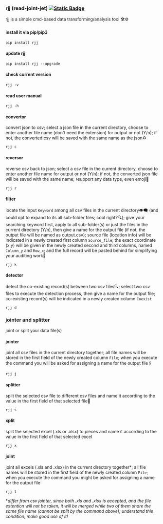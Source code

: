 ### rjj (read-joint-jet) [![Static Badge](https://img.shields.io/badge/ver-0.1.3-black?logo=github)](https://github.com/calcuis/rjj/releases)
rjj is a simple cmd-based data transforming/analysis tool 🛠⚙
#### install it via pip/pip3
```
pip install rjj
```
#### update rjj
```
pip install rjj --upgrade
```
#### check current version
```
rjj -v
```
#### read user manual
```
rjj -h
```
#### convertor
convert json to csv; select a json file in the current directory, choose to enter another file name (don't need the extension) for output or not (Y/n); if not, the converted csv will be saved with the same name as the json♻
```
rjj c
```
#### reversor
reverse csv back to json; select a csv file in the current directory, choose to enter another file name for output or not (Y/n); if not, the converted json file will be saved with the same name; 🌀support any data type, even emoji🐷
```
rjj r
```
#### filter
locate the input `Keyword` among all csv files in the current directory👁‍🗨 (and could opt to expand to its all sub-folder files; cool right?🔍); give your searching keyword first, apply to all sub-folder(s) or just the files in the current directory (Y/n), then give a name for the output file (if not, the output file will be named as output.csv); source file (location info) will be indicated in a newly created first column `Source_file`; the exact coordinate (x,y) will be given in the newly created second and third columns, named `Column_y` and `Row_x`; and the full record will be pasted behind for simplifying your auditing work📑
```
rjj k
```
#### detector
detect the co-existing record(s) between two csv files🔍; select two csv files to execute the detection process, then give a name for the output file; co-existing record(s) will be indicated in a newly created column `Coexist`
```
rjj d
```
### jointer and splitter
joint or split your data file(s)
#### jointer
joint all csv files in the current directory together; all file names will be stored in the first field of the newly created column `File`; when you execute the command you will be asked for assigning a name for the output file🖇
```
rjj j
```
#### splitter
split the selected csv file to different csv files and name it according to the value in the first field of that selected file📑
```
rjj s
```
#### xplit
split the selected excel (.xls or .xlsx) to pieces and name it according to the value in the first field of that selected excel
```
rjj x
```
#### joint
joint all excels (.xls and .xlsx) in the current directory together*; all file names will be stored in the first field of the newly created column `File`; when you execute the command you might be asked for assigning a name for the output file
```
rjj t
```
**differ from csv jointer, since both .xls and .xlsx is accepted, and the file extention will not be taken, it will be merged while two of them share the same file name (cannot be split by the command above); understand this condition, make good use of it!*
